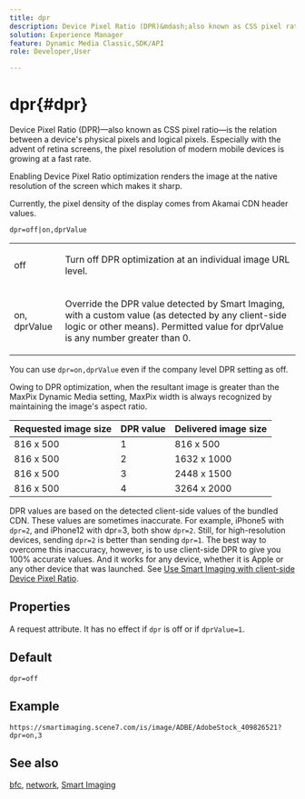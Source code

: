 ```yaml
---
title: dpr
description: Device Pixel Ratio (DPR)&mdash;also known as CSS pixel ratio&mdash;is the relation between a device's physical pixels and logical pixels.
solution: Experience Manager
feature: Dynamic Media Classic,SDK/API
role: Developer,User

---
```

# dpr{#dpr}

Device Pixel Ratio (DPR)&mdash;also known as CSS pixel ratio&mdash;is the relation between a device's physical pixels and logical pixels. Especially with the advent of retina screens, the pixel resolution of modern mobile devices is growing at a fast rate.

Enabling Device Pixel Ratio optimization renders the image at the native resolution of the screen which makes it sharp.

Currently, the pixel density of the display comes from Akamai CDN header values.

`dpr=off|on,dprValue`

<table id="simpletable_4CB26F72A56D4515B767C303F8E8A1CF"> 
 <tr class="strow"> 
  <td class="stentry"> <p> <span class="codeph"> <span class="varname"> off </span> </span> </p> </td> 
  <td class="stentry"> <p>Turn off DPR optimization at an individual image URL level. </p> </td> 
 </tr> 
 <tr class="strow"> 
  <td class="stentry"> <p> <span class="codeph"> <span class="varname"> on, dprValue </span> </span> </p> </td> 
  <td class="stentry"> <p>Override the DPR value detected by Smart Imaging, with a custom value (as detected by any client-side logic or other means). Permitted value for dprValue is any number greater than 0. </p> </td> 
 </tr> 
</table>


You can use `dpr=on,dprValue` even if the company level DPR setting as off.

Owing to DPR optimization, when the resultant image is greater than the MaxPix Dynamic Media setting, MaxPix width is always recognized by maintaining the image's aspect ratio.

| Requested image size | DPR value | Delivered image size |
|-|-|-|
|816 x 500 | 1 | 816 x 500 | 
|816 x 500 | 2 | 1632 x 1000 |
|816 x 500 | 3 | 2448 x 1500 |
|816 x 500 | 4 | 3264 x 2000 |

DPR values are based on the detected client-side values of the bundled CDN. These values are sometimes inaccurate. For example, iPhone5 with `dpr=2`, and iPhone12 with dpr=3, both show `dpr=2`. Still, for high-resolution devices, sending `dpr=2` is better than sending `dpr=1`. The best way to overcome this inaccuracy, however, is to use client-side DPR to give you 100% accurate values. And it works for any device, whether it is Apple or any other device that was launched. See [Use Smart Imaging with client-side Device Pixel Ratio](https://experienceleague.adobe.com/docs/experience-manager-cloud-service/content/assets/dynamicmedia/client-side-dpr.html?lang=en).

## Properties

A request attribute. It has no effect if `dpr` is off or if `dprValue=1`.

## Default

`dpr=off`


## Example

`https://smartimaging.scene7.com/is/image/ADBE/AdobeStock_409826521?dpr=on,3`


## See also

[bfc](/help/aem-is-ir-api/is-api/http-ref/image-serving-api-ref/c-http-protocol-reference/c-command-reference/r-bfc.md), [network](/help/aem-is-ir-api/is-api/http-ref/image-serving-api-ref/c-http-protocol-reference/c-command-reference/r-network.md), [Smart Imaging](https://experienceleague.adobe.com/docs/experience-manager-cloud-service/content/assets/dynamicmedia/imaging-faq.html?lang=en)